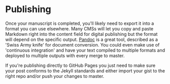 # Publishing

Once your manuscript is completed, 
you'll likely need to export it into a format you can use elsewhere. 
Many CMSs will let you copy and paste Markdown 
right into the content field for digital publishing 
but the format will depend on the specific output. 
[Pandoc](http://pandoc.org) is a great tool, 
described as a 'Swiss Army knife' for document conversion. 
You could even make use of 'continuous integration' 
and have your text compiled to multiple formats 
and deployed to multiple outputs 
with every merge to master.

If you're publishing directly to GitHub Pages 
you just need to make sure your post conforms to the Jekyll standards 
and either import your gist to the right repo and/or push your changes to master.